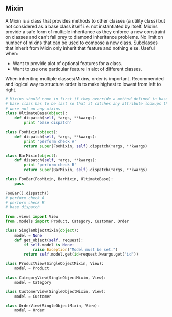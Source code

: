## Mixin

A Mixin is a class that provides methods to other classes (a utility class) but not considered as a base class itself i.e. not instantiated by itself. Mixins provide a safe form of multiple inheritance as they enforce a new constraint on classes and can't fall prey to diamond inheritance problems. No limit on number of mixins that can be used to compose a new class. Subclasses that inherit from Mixin only inherit that feature and nothing else. Useful when:

- Want to provide alot of optional features for a class.
- Want to use one particular feature in alot of different classes.

When inheriting multiple classes/Mixins, order is important. Recommended and logical way to structure order is to make highest to lowest from left to right.

```py
# Mixins should come in first if they override a method defined in base class
# base class has to be last so that it catches any attribute lookups that
# were not on any mixins
class UltimateBase(object):
    def dispatch(self, *args, **kwargs):
        print 'base dispatch'

class FooMixin(object):
    def dispatch(self, *args, **kwargs):
        print 'perform check A'
        return super(FooMixin, self).dispatch(*args, **kwargs)

class BarMixin(object):
    def dispatch(self, *args, **kwargs):
        print 'perform check B'
        return super(BarMixin, self).dispatch(*args, **kwargs)

class FooBar(FooMixin, BarMixin, UltimateBase):
    pass

FooBar().dispatch()
# perform check A
# perform check B
# base dispatch
```

```python
from .views import View
from .models import Product, Category, Customer, Order

class SingleObjectMixin(object):
    model = None
    def get_object(self, request):
        if self.model is None:
            raise Exception("Model must be set.")
        return self.model.get(id=request.kwargs.get("id"))

class ProductView(SingleObjectMixin, View):
    model = Product

class CategoryView(SingleObjectMixin, View):
    model = Category

class CustomerView(SingleObjectMixin, View):
    model = Customer

class OrderView(SingleObjectMixin, View):
    model = Order
```
